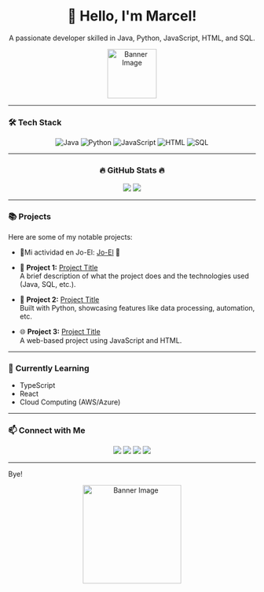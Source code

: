 <h1 align="center">👋 Hello, I'm Marcel!</h1>
<p align="center">
  A passionate developer skilled in Java, Python, JavaScript, HTML, and SQL.
</p>

<div align="center">
  <img src="https://i.gifer.com/45RT.gif" alt="Banner Image" width="100px">
</div>


---

### 🛠️ **Tech Stack**
<p align="center">
  <img src="https://img.shields.io/badge/Java-ED8B00?style=for-the-badge&logo=java&logoColor=white" alt="Java">
  <img src="https://img.shields.io/badge/Python-3776AB?style=for-the-badge&logo=python&logoColor=white" alt="Python">
  <img src="https://img.shields.io/badge/JavaScript-F7DF1E?style=for-the-badge&logo=javascript&logoColor=black" alt="JavaScript">
  <img src="https://img.shields.io/badge/HTML5-E34F26?style=for-the-badge&logo=html5&logoColor=white" alt="HTML">
  <img src="https://img.shields.io/badge/SQL-4479A1?style=for-the-badge&logo=postgresql&logoColor=white" alt="SQL">
</p>

---


<h3 align="center">🔥 GitHub Stats 🔥</h3>
<div align="center"> 
  <img src="https://github-readme-stats.vercel.app/api?username=marcelfsaperas&show_icons=true&theme=radical" style="max-width: 100%; height: auto;">
  <img src="https://github-readme-streak-stats.herokuapp.com/?user=marcelfsaperas&theme=radical" style="max-width: 100%; height: auto;">
</div>

---

### 📚 **Projects**
Here are some of my notable projects:

- 🚀Mi actividad en Jo-El: [Jo-El](https://jo-el.es/user/marcelfs) 🚀

- 📝 **Project 1:** [Project Title](https://github.com/yourusername/project1)  
  A brief description of what the project does and the technologies used (Java, SQL, etc.).

- 🐍 **Project 2:** [Project Title](https://github.com/yourusername/project2)  
  Built with Python, showcasing features like data processing, automation, etc.

- 🌐 **Project 3:** [Project Title](https://github.com/yourusername/project3)  
  A web-based project using JavaScript and HTML.

---

### 🌱 **Currently Learning**
- TypeScript
- React
- Cloud Computing (AWS/Azure)

---

### 📫 **Connect with Me**
<p align="center">
  <a href="mailto:your.email@example.com"><img src="https://img.shields.io/badge/Email-D14836?style=for-the-badge&logo=gmail&logoColor=white"></a>
  <a href="https://www.linkedin.com/in/yourusername/"><img src="https://img.shields.io/badge/LinkedIn-0A66C2?style=for-the-badge&logo=linkedin&logoColor=white"></a>
  <a href="https://twitter.com/yourusername"><img src="https://img.shields.io/badge/Twitter-1DA1F2?style=for-the-badge&logo=twitter&logoColor=white"></a>
  <a href="https://github.com/yourusername"><img src="https://img.shields.io/badge/GitHub-181717?style=for-the-badge&logo=github&logoColor=white"></a>
</p>

---
Bye!
<div align="center">
  <img src="https://i.gifer.com/5Q0v.gif" alt="Banner Image" width="200px">
</div>



